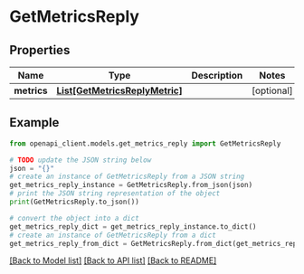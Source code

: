 # GetMetricsReply


## Properties

Name | Type | Description | Notes
------------ | ------------- | ------------- | -------------
**metrics** | [**List[GetMetricsReplyMetric]**](GetMetricsReplyMetric.md) |  | [optional] 

## Example

```python
from openapi_client.models.get_metrics_reply import GetMetricsReply

# TODO update the JSON string below
json = "{}"
# create an instance of GetMetricsReply from a JSON string
get_metrics_reply_instance = GetMetricsReply.from_json(json)
# print the JSON string representation of the object
print(GetMetricsReply.to_json())

# convert the object into a dict
get_metrics_reply_dict = get_metrics_reply_instance.to_dict()
# create an instance of GetMetricsReply from a dict
get_metrics_reply_from_dict = GetMetricsReply.from_dict(get_metrics_reply_dict)
```
[[Back to Model list]](../README.md#documentation-for-models) [[Back to API list]](../README.md#documentation-for-api-endpoints) [[Back to README]](../README.md)


